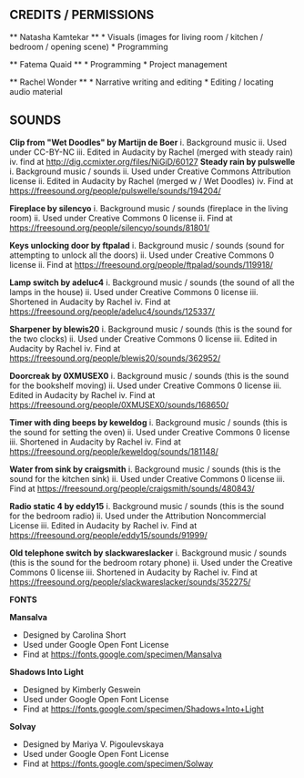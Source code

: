 ## CREDITS / PERMISSIONS

** Natasha Kamtekar **
	* Visuals (images for living room / kitchen / bedroom / opening scene)
	* Programming
	
** Fatema Quaid **
	* Programming
	* Project management
	
** Rachel Wonder ** 
	* Narrative writing and editing
	* Editing / locating audio material 
	
## SOUNDS

**Clip from "Wet Doodles" by Martijn de Boer**
		i. Background music
		ii. Used under CC-BY-NC
		iii. Edited in Audacity by Rachel (merged with steady rain)
		iv. find at http://dig.ccmixter.org/files/NiGiD/60127
**Steady rain by pulswelle**
		i. Background music / sounds 
		ii. Used under Creative Commons Attribution license
		ii. Edited in Audacity by Rachel (merged w / Wet Doodles)
		iv. Find at https://freesound.org/people/pulswelle/sounds/194204/

**Fireplace by silencyo**
i. Background music / sounds (fireplace in the living room)
		ii. Used under Creative Commons 0 license
		ii. Find at https://freesound.org/people/silencyo/sounds/81801/

**Keys unlocking door by ftpalad**
i. Background music / sounds (sound for attempting to unlock all the doors)
		ii. Used under Creative Commons 0 license
		ii. Find at https://freesound.org/people/ftpalad/sounds/119918/

**Lamp switch by adeluc4**
i. Background music / sounds (the sound of all the lamps in the house)
		ii. Used under Creative Commons 0 license
		iii. Shortened in Audacity by Rachel 
iv. Find at https://freesound.org/people/adeluc4/sounds/125337/

**Sharpener by blewis20**
i. Background music / sounds (this is the sound for the two clocks)
		ii. Used under Creative Commons 0 license
		iii. Edited in Audacity by Rachel 
iv. Find at https://freesound.org/people/blewis20/sounds/362952/

**Doorcreak by 0XMUSEX0**
i. Background music / sounds (this is the sound for the bookshelf moving)
		ii. Used under Creative Commons 0 license
		iii. Edited in Audacity by Rachel 
iv. Find at https://freesound.org/people/0XMUSEX0/sounds/168650/

**Timer with ding beeps by keweldog**
i. Background music / sounds (this is the sound for setting the oven)
		ii. Used under Creative Commons 0 license
		iii. Shortened in Audacity by Rachel 
iv. Find at https://freesound.org/people/keweldog/sounds/181148/

**Water from sink by craigsmith**
i. Background music / sounds (this is the sound for the kitchen sink)
		ii. Used under Creative Commons 0 license
iii. Find at https://freesound.org/people/craigsmith/sounds/480843/

**Radio static 4 by eddy15**
i. Background music / sounds (this is the sound for the bedroom radio)
		ii. Used under the Attribution Noncommercial License
		iii. Edited in Audacity by Rachel 
iv. Find at https://freesound.org/people/eddy15/sounds/91999/

**Old telephone switch by slackwareslacker**
i. Background music / sounds (this is the sound for the bedroom rotary phone)
		ii. Used under the Creative Commons 0 license
		iii. Shortened in Audacity by Rachel 
iv. Find at https://freesound.org/people/slackwareslacker/sounds/352275/


**FONTS**

**Mansalva**
* Designed by Carolina Short 
* Used under Google Open Font License
* Find at https://fonts.google.com/specimen/Mansalva

**Shadows Into Light**
* Designed by Kimberly Geswein 
* Used under Google Open Font License
* Find at https://fonts.google.com/specimen/Shadows+Into+Light

**Solvay**
* Designed by Mariya V. Pigoulevskaya 
* Used under Google Open Font License
* Find at https://fonts.google.com/specimen/Solway


